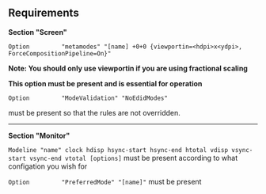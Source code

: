 ## Requirements

**Section "Screen"**

```Option         "metamodes" "[name] +0+0 {viewportin=<hdpi>x<ydpi>, ForceCompositionPipeline=On}"```

**Note: You should only use viewportin if you are using fractional scaling**

**This option must be present and is essential for operation**



```Option         "ModeValidation" "NoEdidModes"``` 

must be present so that the rules are not overridden.

---
**Section "Monitor"**

```Modeline "name" clock hdisp hsync-start hsync-end htotal vdisp vsync-start vsync-end vtotal [options]``` 
must be present according to what configation you wish for

```Option         "PreferredMode" "[name]"```
must be present
